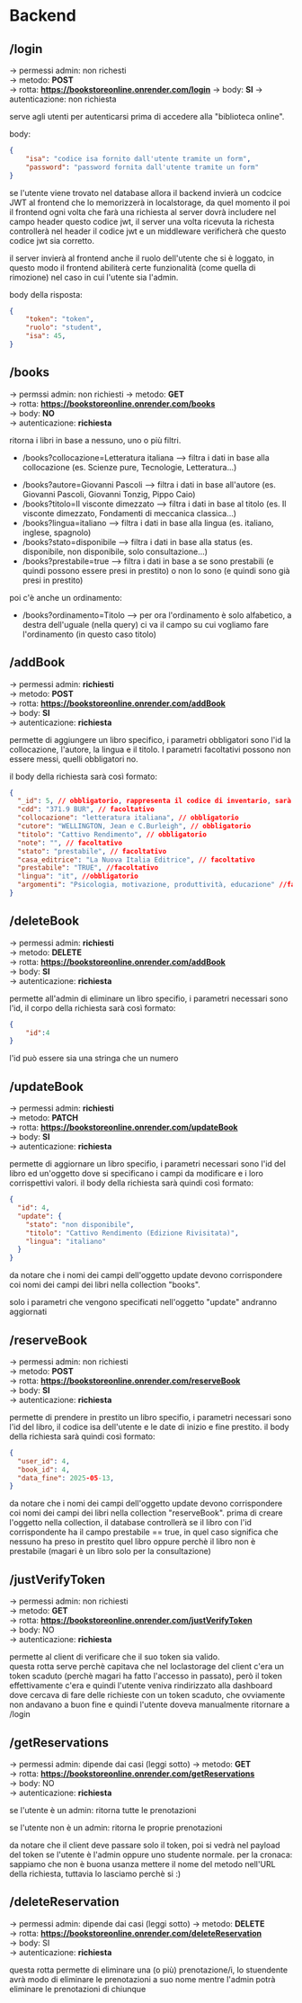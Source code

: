 # Backend

## /login 
-> permessi admin: non richesti  
-> metodo: **POST**  
-> rotta: **https://bookstoreonline.onrender.com/login** 
-> body: **SI** 
-> autenticazione: non richiesta

serve agli utenti per autenticarsi prima di accedere alla "biblioteca online".

body:
```json 
{
    "isa": "codice isa fornito dall'utente tramite un form",
    "password": "password fornita dall'utente tramite un form"
}
```
se l'utente viene trovato nel database allora il backend invierà un codcice JWT al frontend che lo memorizzerà in localstorage, da quel momento il poi il frontend
ogni volta che farà una richiesta al server dovrà includere nel campo header questo codice jwt, il server una volta ricevuta la richesta 
controllerà nel header il codice jwt e un middleware verificherà che questo codice jwt sia corretto.

il server invierà al frontend anche il ruolo dell'utente che si è loggato, in questo modo il frontend abiliterà certe funzionalità (come quella di rimozione) nel caso in cui l'utente sia l'admin.

body della risposta:
```json 
{
    "token": "token",
    "ruolo": "student",
    "isa": 45,
}
```


## /books
-> permssi admin: non richiesti 
-> metodo: **GET**  
-> rotta: **https://bookstoreonline.onrender.com/books**  
-> body: **NO**  
-> autenticazione: **richiesta**


ritorna i libri in base a nessuno, uno o più filtri.

- /books?collocazione=Letteratura italiana --> filtra i dati in base alla collocazione (es. Scienze pure, Tecnologie, Letteratura...)
<!-- - /books?argomenti=Letteratura filtra i dati in base alla disciplina (es. Metallurgia, Informatica, Fiscia, Guerra) -->
- /books?autore=Giovanni Pascoli --> filtra i dati in base all'autore (es. Giovanni Pascoli, Giovanni Tonzig, Pippo Caio)
- /books?titolo=Il visconte dimezzato --> filtra i dati in base al titolo (es. Il visconte dimezzato, Fondamenti di meccanica classica...)
- /books?lingua=italiano --> filtra i dati in base alla lingua (es. italiano, inglese, spagnolo)
- /books?stato=disponibile --> filtra i dati in base alla status (es. disponibile, non disponibile, solo consultazione...)
- /books?prestabile=true --> filtra i dati in base a se sono prestabili (e quindi possono essere presi in prestito) o non lo sono (e quindi sono già presi in prestito)

poi c'è anche un ordinamento:
- /books?ordinamento=Titolo --> per ora l'ordinamento è solo alfabetico, a destra dell'uguale (nella query) ci va il campo su cui vogliamo fare l'ordinamento (in questo caso titolo)


## /addBook
-> permessi admin: **richiesti**  
-> metodo: **POST**  
-> rotta: **https://bookstoreonline.onrender.com/addBook**  
-> body: **SI**  
-> autenticazione: **richiesta**  

 
permette di aggiungere un libro specifico, i parametri obbligatori sono l'id la collocazione, l'autore, la lingua e il titolo.
I parametri facoltativi possono non essere messi, quelli obbligatori no.

 il body della richiesta sarà così formato:
```json 
{
  "_id": 5, // obbligatorio, rappresenta il codice di inventario, sarà l'admin a passarlo direttamente al server (l'id non verrò generato da mongodb)
  "cdd": "371.9 BUR", // facoltativo
  "collocazione": "letteratura italiana", // obbligatorio
  "cutore": "WELLINGTON, Jean e C.Burleigh", // obbligatorio
  "titolo": "Cattivo Rendimento", // obbligatorio
  "note": "", // facoltativo
  "stato": "prestabile", // facoltativo
  "casa_editrice": "La Nuova Italia Editrice", // facoltativo
  "prestabile": "TRUE", //facoltativo
  "lingua": "it", //obbligatorio
  "argomenti": "Psicologia, motivazione, produttività, educazione" //facoltativo
}
```


## /deleteBook
-> permessi admin: **richiesti**  
-> metodo: **DELETE**  
-> rotta: **https://bookstoreonline.onrender.com/addBook**  
-> body: **SI**  
-> autenticazione: **richiesta**  


permette all'admin di eliminare un libro specifio, i parametri necessari sono l'id, il corpo della richiesta sarà così formato:

```json 
{
    "id":4
}
```
l'id può essere sia una stringa che un numero

## /updateBook
-> permessi admin: **richiesti**  
-> metodo: **PATCH**  
-> rotta: **https://bookstoreonline.onrender.com/updateBook**  
-> body: **SI**  
-> autenticazione: **richiesta**  


permette di aggiornare un libro specifio, i parametri necessari sono l'id del libro ed un'oggetto dove si specificano i campi da modificare e i loro corrispettivi valori.
il body della richiesta sarà quindi così formato:
```json 
{
  "id": 4,
  "update": {
    "stato": "non disponibile",
    "titolo": "Cattivo Rendimento (Edizione Rivisitata)",
    "lingua": "italiano"
  }
}
```

da notare che i nomi dei campi dell'oggetto update devono corrispondere coi nomi dei campi dei libri nella collection "books".

solo i parametri che vengono specificati nell'oggetto "update" andranno aggiornati

## /reserveBook
-> permessi admin: non richiesti  
-> metodo: **POST**  
-> rotta: **https://bookstoreonline.onrender.com/reserveBook**  
-> body: **SI**  
-> autenticazione: **richiesta**  


permette di prendere in prestito un libro specifio, i parametri necessari sono l'id del libro, il codice isa dell'utente e le date di inizio e fine prestito.
il body della richiesta sarà quindi così formato:
```json 
{
  "user_id": 4,
  "book_id": 4,
  "data_fine": 2025-05-13,
}
```
da notare che i nomi dei campi dell'oggetto update devono corrispondere coi nomi dei campi dei libri nella collection "reserveBook".
prima di creare l'oggetto nella collection, il database controllerà se il libro con l'id corrispondente ha il campo prestabile == true, in quel caso significa che nessuno ha preso in prestito quel libro oppure perchè il libro non è prestabile (magari è un libro solo per la consultazione)

## /justVerifyToken
-> permessi admin: non richiesti  
-> metodo: **GET**  
-> rotta: **https://bookstoreonline.onrender.com/justVerifyToken**  
-> body: NO  
-> autenticazione: **richiesta**  

permette al client di verificare che il suo token sia valido.  
questa rotta serve perchè capitava che nel loclastorage del client c'era un token scaduto (perchè magari ha fatto l'accesso in passato), però il token effettivamente c'era e quindi l'utente
veniva rindirizzato alla dashboard dove cercava di fare delle richieste con un token scaduto, che ovviamente non andavano a buon fine e quindi l'utente doveva manualmente ritornare a /login

## /getReservations
-> permessi admin: dipende dai casi (leggi sotto) 
-> metodo: **GET**  
-> rotta: **https://bookstoreonline.onrender.com/getReservations**  
-> body: NO  
-> autenticazione: **richiesta** 

se l'utente è un admin:
ritorna tutte le prenotazioni

se l'utente non è un admin:
ritorna le proprie prenotazioni 

da notare che il client deve passare solo il token, poi si vedrà nel payload del token se l'utente è l'admin oppure uno studente normale.
per la cronaca: sappiamo che non è buona usanza mettere il nome del metodo nell'URL della richiesta, tuttavia lo lasciamo perchè si :)

## /deleteReservation
-> permessi admin: dipende dai casi (leggi sotto) 
-> metodo: **DELETE**  
-> rotta: **https://bookstoreonline.onrender.com/deleteReservation**  
-> body: SI  
-> autenticazione: **richiesta** 

questa rotta permette di eliminare una (o più) prenotazione/i, lo stuendente avrà modo di eliminare le prenotazioni a suo nome mentre l'admin potrà eliminare le prenotazioni di chiunque






